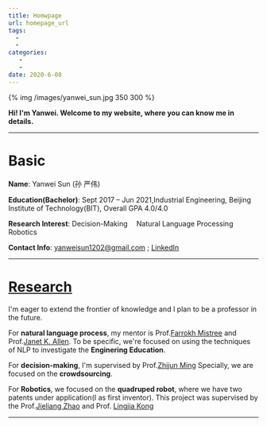 ```yaml
---
title: Homwpage
url: homepage_url
tags:
  - 
  - 
categories:
   - 
   - 
date: 2020-6-08
---
```


{% img /images/yanwei_sun.jpg 350 300 %}

**Hi!  I'm Yanwei. Welcome to my website, where you can know me in details.**
___

# Basic
**Name**:   Yanwei Sun (孙  严伟)

**Education(Bachelor)**: Sept 2017 – Jun 2021,Industrial Engineering, Beijing Institute of Technology(BIT), Overall GPA 4.0/4.0

**Research Interest**: Decision-Making&emsp; Natural Language Processing&emsp; Robotics

**Contact Info**: yanweisun1202@gmail.com ; [LinkedIn](http://www.linkedin.com/in/yanwei-sun-2b28101a6/)
___
# [Research](http://yanwei-sun.github.io/Research/)

I'm eager to extend the frontier of knowledge and I plan to be a professor in the future.

For **natural language process**, my mentor is Prof.[Farrokh Mistree](https://scholar.google.com/citations?user=l1N0Nj0AAAAJ&hl=en) and Prof.[Janet K. Allen](https://scholar.google.com/citations?user=oJNeHV0AAAAJ&hl=en). To be specific, we're focused on using the techniques of NLP to investigate the **Enginering Education**.

For **decision-making**, I'm supervised by Prof.[Zhijun Ming](https://scholar.google.com/citations?user=x1ulAm4AAAAJ&hl=en) Specially, we are focused on the **crowdsourcing**.

For **Robotics**, we focused on the **quadruped robot**, where we have two patents under application(I as first inventor). This project was supervised by the Prof.[Jieliang Zhao](http://scholar.google.com/citations?user=KevJF0IAAAAJ&hl=zh-CN) and Prof. [Lingjia Kong](http://me-english.bit.edu.cn/people/faculty/k/125069.htm)
___
